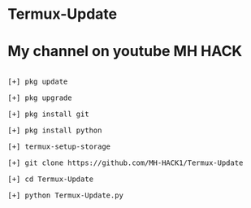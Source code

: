 # Termux-Update

# My channel on youtube MH HACK

<pre>

[+] pkg update

[+] pkg upgrade

[+] pkg install git 

[+] pkg install python

[+] termux-setup-storage

[+] git clone https://github.com/MH-HACK1/Termux-Update

[+] cd Termux-Update

[+] python Termux-Update.py

</pre>
